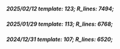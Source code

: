 ##### 2025/02/12   template: 123;   R_lines: 7494;
##### 2025/01/29   template: 113;   R_lines: 6768;
##### 2024/12/31   template: 107;   R_lines: 6520;
